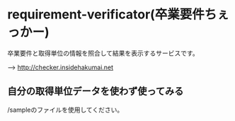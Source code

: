 # requirement-verificator(卒業要件ちぇっかー)
卒業要件と取得単位の情報を照合して結果を表示するサービスです。

--> http://checker.insidehakumai.net

## 自分の取得単位データを使わず使ってみる
/sampleのファイルを使用してください。